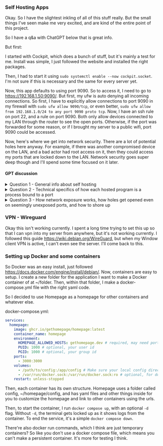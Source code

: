 <h3>Self Hosting Apps</h3>
Okay. So I have the slightest inkling of all of this stuff really. But the small things I've seen make me very excited, and are kind of the entire point of this project.

So I have a q&a with ChatGPT below that is great info.

But first:

I started with Cockpit, which does a bunch of stuff, but it's mainly a test for me.
Install was simple, I just followed the website and installed the right packages.

Then, I had to start it using `sudo systemctl enable --now cockpit.socket`. I'm not sure if this is necessary and the same for every server yet.

Now, this app defaults to using port 9090. So to access it, I need to go to https://192.168.1.50:9090/. But first, my ufw is auto denying all incoming connections. So first, I have to explicitly allow connections to port 9090 in my firewall with 
`sudo ufw allow 9090/tcp`, or even better, `sudo ufw allow from 192.168.1.0/24 to any port 9090 proto tcp`. 
Now, I have an ssh rule on port 22, and a rule on port 9090. Both only allow devices connected to my LAN through the router to see the open ports. Otherwise, if the port was forwarded for some reason, or if I brought my server to a public wifi, port 9090 could be accessed.

Now, here's where we get into network security. There are a lot of potential holes here anyway. For example, if there was another compromised device on the LAN, and a bad actor had root access on it, then they could access my ports that are locked down to the LAN. Network security goes super deep though and I'll spend some time focused on it later.


<h4>GPT discussion</h4>
<details>
    <summary>Question 1 - General info about self hosting</summary>
    <h5>Question:</h5>
So one thing I have a (very slight) glimpse into with these servers and self hosting, is like...
people self host apps or servers that basically give them a cool GUI that i can access over the web for various things?
So like, are there self hosting things I can setup to keep track of my servers stats? CPU temp, hard drive status,
RAID config, etc? Enlighten me here


<h5>Answer</h5>

## 🔹 What you’re talking about: Self-hosted GUIs

Instead of just managing by command line, you can install **web apps** that run locally on your server and expose a nice interface you can open in your browser (`http://192.168.1.50:xxxx`). Some common categories:

### 1. **System Monitoring & Stats**

* **Netdata** → one of the easiest & prettiest. Real-time CPU, RAM, disk, network, temps, services.
* **Glances (with web mode)** → lighter weight, nice overview of CPU, RAM, disk, network, sensors.
* **Prometheus + Grafana** → the “pro” stack. Grafana gives beautiful dashboards, Prometheus collects metrics. More setup, but endless customization.

### 2. **Drive & RAID Monitoring**

* **SMART monitoring** (`smartmontools`) → check HDD/SSD health (reallocated sectors, temps, lifespan).
* **mdadm** → if you build a software RAID on Linux, it has its own monitoring and alerting.
* **OpenMediaVault (OMV)** → Debian-based NAS/server OS with a full GUI for RAID, disks, users, shares, Docker, etc. Many people run OMV on top of Debian or instead of vanilla Debian for home servers.

### 3. **Server Management GUIs**

* **Cockpit** → web-based server manager (comes from Red Hat, works on Debian). Lets you see CPU, memory, update packages, manage services, look at logs, even manage storage/RAID. Install, go to `https://server-ip:9090`, and you’ve got a full dashboard.
* **Webmin** → older but still powerful “control panel” for managing Linux machines.

---

## 🔹 Example Setup for You

If you want to start simple on your Debian server:

1. Install **Cockpit**:

   ```bash
   sudo apt update
   sudo apt install cockpit -y
   sudo systemctl enable --now cockpit
   ```

   → Then go to: `https://192.168.1.50:9090` in your browser.
   You’ll get a full server dashboard: CPU temp, memory, storage, journal logs, network usage, even manage RAID (`mdadm`).

2. Add **Netdata** for eye candy:

   ```bash
   bash <(curl -Ss https://my-netdata.io/kickstart.sh)
   ```

   → Then visit `http://192.168.1.50:19999`.
   You’ll see a live “Mission Control” of your server (CPU spikes, disk I/O, network throughput, etc.).

3. If you go RAID (via `mdadm`), you can configure it to **email you** if a drive goes bad. Or let Cockpit show RAID health in the GUI.

---

## 🔹 Why people love this

Once you self-host one GUI, you get hooked — then you start adding others:

* **Nextcloud** → your own Google Drive/Dropbox.
* **Plex/Jellyfin** → your own Netflix.
* **Home Assistant** → your own smart home hub.
* **Portainer** → a GUI for managing Docker containers if you start hosting apps.

And then you usually want **one dashboard to see them all** → that’s where tools like **Dashy** or **Heimdall** come in (self-hosted startpages with links to all your apps).

---

✅ So yes: you can absolutely set up GUIs to monitor CPU temp, drives, RAID config, network traffic, etc.
For your immediate needs, I’d suggest starting with **Cockpit** (general system + storage) and **Netdata** (beautiful real-time stats).

---
</details>



<details>

<summary>Question 2 - Technical specifics of how each hosted program is a process bound to a port</summary>

  <h5>Question</h5>
  
  Okay wow cool. So how does hosting work? Like once I start hosting all of these locally, are they just running 24/7 no issues? I could be hosting like 20 things, all on different ports, and they'll run fine? (As long as they aren't using too many resources of course). And how can I see them all on the cli?
  
  <h5>Answer</h5>
  
  Yes! You’ve got it 💯 — that’s basically what “self-hosting” means: your box runs apps 24/7, and each app usually “listens” on a different port or address. Let’s unpack this.
  
  ---
  
  ## 🔹 How hosting works (locally)
  
  * Your server runs **processes** (programs).
  * Each service binds to a **port** on an IP (e.g. `192.168.1.50:9090` for Cockpit, `:19999` for Netdata, `:22` for SSH).
  * Your server’s IP + port is how you reach that service from your LAN.
  
  As long as:
  
  * The service is running,
  * The port isn’t blocked by a firewall,
  * No two apps fight for the same port,
    👉 you can run **20+ services side by side**, all accessible in a browser or client.
  
  ---
  
  ## 🔹 Examples
  
  * `192.168.1.50:22` → SSH
  * `192.168.1.50:9090` → Cockpit
  * `192.168.1.50:19999` → Netdata
  * `192.168.1.50:32400` → Plex (if installed)
  * `192.168.1.50:8989` → Sonarr (TV automation, if installed)
  
  ---
  
  ## 🔹 How to see them in the CLI
  
  Several useful commands:
  
  ### 1. Show **open ports & listening services**
  
  ```bash
  sudo ss -tulpn
  ```
  
  or
  
  ```bash
  sudo netstat -tulpn   # install with: sudo apt install net-tools
  ```
  
  This will show:
  
  * Protocol (tcp/udp)
  * Local address + port
  * PID/program name
  
  Example output:
  
  ```
  tcp   LISTEN  0  4096  0.0.0.0:22     *:*    users:(("sshd",pid=753,fd=3))
  tcp   LISTEN  0  4096  0.0.0.0:9090   *:*    users:(("cockpit-ws",pid=1200,fd=5))
  tcp   LISTEN  0  4096  0.0.0.0:19999  *:*    users:(("netdata",pid=1345,fd=4))
  ```
  
  ### 2. See **running processes**
  
  ```bash
  htop
  ```
  
  (interactive, shows CPU/RAM usage per process; install with `sudo apt install htop`).
  
  ### 3. Check if a service is enabled at boot
  
  ```bash
  systemctl list-unit-files --type=service | grep enabled
  ```
  
  ### 4. Check logs of a service
  
  ```bash
  journalctl -u cockpit
  journalctl -u ssh
  ```
  
  ---
  
  ## 🔹 Managing many services
  
  When you start having 10–20 self-hosted apps:
  
  * **Option A: run them all as system services** (each has a `systemd` unit, like Cockpit).
  * **Option B: use Docker** → most home-labbers eventually containerize apps because it’s easier to run, update, and isolate dozens of services. (Portainer = GUI to manage Docker containers).
  
  ---
  
  ✅ So yes: you *can* host 20 apps side-by-side, each with its own port. They’ll happily run 24/7 as long as your box has enough CPU/RAM/storage.
  
  ---
  
  👉 Want me to show you what a **typical self-hoster’s `ss -tulpn` output** looks like with 10+ services, so you can see what your server might look like once you’re running multiple apps?

</details>


<details>

<summary>Question 3 - How network exposure works, how holes get opened even on seemingly unexposed ports, and how to shore up</summary>

  <h5>Question</h5>
  
  Okay so if I didn't do `sudo ufw allow from 192.168.1.0/24 to any port 9090 proto tcp`, then what could a potential attack look like the way things are setup right now? How could anyone access it anyway when it's only showing up on my ip?

  <h5>Answer</h5>

  Great question — this gets to the heart of how network exposure actually works. Short answer first, then a clear list of possible attack paths and concrete mitigations you can run *right now*.

### Short answer

If your router does **not** forward port `9090` to your server, then *nobody on the public Internet* can connect to `https://YOUR-PUBLIC-IP:9090` — the router will drop it. However there are other ways an attacker could reach that port:

* someone already on your **local network** (Wi-Fi or wired) can connect to `192.168.1.50:9090`
* a malicious device or compromised machine already inside your network can reach it
* if your router has **UPnP** or you enabled port forwarding by accident, the port may be reachable from the Internet
* ISP remote management or Carrier-Grade NAT (rarely) can also expose ports if misconfigured
* any software vulnerability in Cockpit could be abused by anyone who *can* connect

So “it’s only on my IP” means “it’s listening on that local IP,” but *who can route to that IP* is what matters.

---

## Possible attack scenarios (what an attacker could do)

1. **Internet attacker via port-forwarding**

   * Router has a forward for 9090 → attacker scans the Internet, finds your public IP:9090, exploits a vulnerability or brute-forces credentials.

2. **Compromised device on your LAN**

   * A phone/PC on your Wi-Fi gets infected → it can access 192.168.1.50:9090 directly and attempt exploitation or credential stuffing.

3. **Rogue Wi-Fi guest or neighbor**

   * If your Wi-Fi is insecure or guest isolation is off, a guest/neighbor could connect and reach your server.

4. **Router features (UPnP / remote admin)**

   * UPnP can allow apps on the LAN to open ports on the router automatically. Router remote admin (by ISP or vendor cloud) could present risks.

5. **Insider/physical access**

   * Someone with physical access or Ethernet port in your house could plug in and reach services.

6. **Credential reuse / weak admin password**

   * If Cockpit uses a weak/known password, an attacker that reaches the port can log in even without exploiting code vulnerabilities.

---

## What a successful attack *could* look like

* Discover the open web UI → try default/weak credentials → gain admin → install malware, exfiltrate data, pivot to other devices.
* Exploit a software bug in Cockpit to run commands remotely (less common but possible with unpatched versions).
* Reuse credentials found in a breach to log in.

---

## Concrete mitigations — what I recommend you do now

(I’ll include exact commands you can run)

### 1) Make Cockpit LAN-only (tighten your UFW rules)

Remove the existing “allow anywhere” rule for 9090, then allow only your LAN:

```bash
# Remove existing allow-anywhere rule for 9090
sudo ufw delete allow 9090/tcp

# Add rule: only accept connections from 192.168.1.0/24
sudo ufw allow from 192.168.1.0/24 to any port 9090 proto tcp

# Confirm
sudo ufw status numbered
```

This closes the hole from the Internet while keeping your browser access on the LAN.

---

### 2) Confirm router has no accidental forwarding / turn off UPnP

* Log into your router UI and check port forwarding and UPnP settings. Disable UPnP if you don’t need it.
* Disable any “remote management” features on the router unless you explicitly need them.

---

### 3) Harden Cockpit / SSH / Admin accounts

* Ensure SSH keys are used and `PasswordAuthentication no`.
* Use strong, unique passwords for any accounts that can log into Cockpit.
* Limit login accounts (use `AllowUsers` in `sshd_config` or Cockpit’s own policies).

---

### 4) Keep software updated

```bash
sudo apt update && sudo apt upgrade
# Consider enabling unattended-upgrades for security updates
sudo apt install unattended-upgrades
sudo dpkg-reconfigure --priority=low unattended-upgrades
```

---

### 5) Use fail2ban or rate-limit access

fail2ban can ban repeated login attempts even on web UIs that log to `auth.log`. Install and enable it (you already have the commands earlier) and ensure it monitors Cockpit logs if applicable.

---

### 6) Use a VPN for remote access (recommended)

Instead of exposing Cockpit to the Internet, use Tailscale or a self-hosted WireGuard server. Then you never open ports publicly — you connect to your home network securely and reach Cockpit as if you’re on the LAN.

---

### 7) Monitor access

* Check logs: `sudo journalctl -u cockpit -f` and `sudo tail -f /var/log/auth.log`
* Consider Netdata/Cockpit alerts to notify you of unusual activity.

---

## How to verify whether the port is reachable from the Internet (test)

From a device *outside your LAN* (phone on cellular or a friend’s computer), try:

```bash
# replace x.x.x.x with your public IP
curl -vk https://x.x.x.x:9090/
```

If it times out → likely not forwarded. If it connects (even with TLS error) → it’s reachable from the Internet and you should lock it down immediately.

You can also use external scanners like `canyouseeme.org` or `shields` to test a specific port.

---

## TL;DR / Final checklist

* If router is **not** forwarding 9090, external attackers can’t reach Cockpit — but local attackers can.
* Best posture: keep Cockpit LAN-only (`ufw allow from 192.168.1.0/24 to any port 9090`), disable UPnP, keep software updated, use strong unique passwords, use SSH keys, and prefer VPN for remote access.
* If you want, I can run you through the exact `ufw` commands (already above) and show how to check router UPnP and port-forward rules — or help you set up Tailscale/WireGuard so you can access Cockpit from anywhere safely. Which would you like to do next?
</details>


<h3>VPN - Wireguard</h3>

Okay this isn't working currently. I spent a long time trying to set this up so that I can vpn into my server from anywhere, but it's not working currently.
I followed this guide https://wiki.debian.org/WireGuard, but when my Window client VPN is active, I can't even see the server. I'll come back to this.


<h3>Setting up Docker and some containers</h3>

So Docker was an easy install, just followed https://docs.docker.com/engine/install/debian/.
Now, containers are easy to setup. I create a new folder for the application I want to make a Docker container of at ~/folder. Then, within that folder, I make a docker-compose.yml file with the right yaml code.

So I decided to use Homepage as a homepage for other containers and whatever else.

docker-compose.yml:
```yaml
services:
  homepage:
    image: ghcr.io/gethomepage/homepage:latest
    container_name: homepage
    environment:
      HOMEPAGE_ALLOWED_HOSTS: gethomepage.dev # required, may need port. See gethomepage.dev/installation/#homepage_allowed_hosts
      PUID: 1000 # optional, your user id
      PGID: 1000 # optional, your group id
    ports:
      - 3000:3000
    volumes:
      - /path/to/config:/app/config # Make sure your local config directory exists
      - /var/run/docker.sock:/var/run/docker.sock:ro # optional, for docker integrations
    restart: unless-stopped
```

Then, each container has its own structure. Homepage uses a folder called config, ~/homepage/config, and has yaml files and other things inside for you to customize the homepage and link to other containers using the urls.

Then, to start the container, I run `docker compose up`, with an optional `-d` flag. Without `-d`, the terminal gets locked up as it shows logs from the container. To end the service, it's a simple `docker compose down`.

There're also docker run commands, which I think are just temporary containers? So like you don't use a docker compose file, which means you can't make a persistent container. It's more for testing I think.





